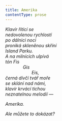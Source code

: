 ```yaml
---
title: Amerika
contentType: prose
---
```


<section>

_Klavír řítící se  
nedovolenou rychlostí  
po dálnici noci  
proniká skleněnou skříní  
Island Parku.  
A na milnících ulpívá  
tón Fis  
              Gis  
                     Eis,  
černá dívčí tvář moře  
se sklání nad námi,  
klavír krvácí tichou  
neznatelnou melodií —_

</section>

<section>

_Amerika._

</section>

<section>

_Ale můžete to dokázat?_

</section>
